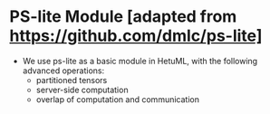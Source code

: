 # PS-lite Module [adapted from https://github.com/dmlc/ps-lite]
- We use ps-lite as a basic module in HetuML, with the following advanced operations:
	- partitioned tensors
	- server-side computation
	- overlap of computation and communication
